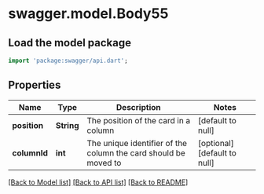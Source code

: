 # swagger.model.Body55

## Load the model package
```dart
import 'package:swagger/api.dart';
```

## Properties
Name | Type | Description | Notes
------------ | ------------- | ------------- | -------------
**position** | **String** | The position of the card in a column | [default to null]
**columnId** | **int** | The unique identifier of the column the card should be moved to | [optional] [default to null]

[[Back to Model list]](../README.md#documentation-for-models) [[Back to API list]](../README.md#documentation-for-api-endpoints) [[Back to README]](../README.md)

